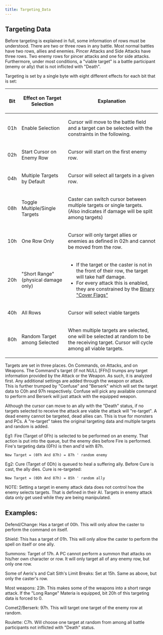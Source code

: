 ```yaml
---
title: Targeting_Data
---
```


## Targeting Data

Before targeting is explained in full, some information of rows must be understood. There are two or three rows in any battle. Most normal battles have two rows, allies and enemies. Pincer Attacks and Side Attacks have three rows. Two enemy rows for pincer attacks and one for side attacks. Furthermore, under most conditions, a "viable target" is a battle participant (enemy or ally) that is not inflicted with "Death".

Targeting is set by a single byte with eight different effects for each bit that is set:

<table><thead><tr class="header"><th><p>Bit</p></th><th><p>Effect on Target Selection</p></th><th><p>Explanation</p></th></tr></thead><tbody><tr class="odd"><td><p>01h</p></td><td><p>Enable Selection</p></td><td><p>Cursor will move to the battle field and a target can be selected with the constraints in the following.</p></td></tr><tr class="even"><td><p>02h</p></td><td><p>Start Cursor on Enemy Row</p></td><td><p>Cursor will start on the first enemy row.</p></td></tr><tr class="odd"><td><p>04h</p></td><td><p>Multiple Targets by Default</p></td><td><p>Cursor will select all targets in a given row.</p></td></tr><tr class="even"><td><p>08h</p></td><td><p>Toggle Multiple/Single Targets</p></td><td><p>Caster can switch cursor between multiple targets or single targets. (Also indicates if damage will be split among targets)</p></td></tr><tr class="odd"><td><p>10h</p></td><td><p>One Row Only</p></td><td><p>Cursor will only target allies or enemies as defined in 02h and cannot be moved from the row.</p></td></tr><tr class="even"><td><p>20h<br />
</p></td><td><p>"Short Range"<br />
(physical damage only)</p></td><td><ul><li>If the target or the caster is not in the front of their row, the target will take half damage.</li><li>For every attack this is enabled, they are constrained by the <a href="Battle_Scenes.md#Binary_.22Cover_Flags.22" title="wikilink">Binary "Cover Flags"</a></li></ul></td></tr><tr class="odd"><td><p>40h</p></td><td><p>All Rows</p></td><td><p>Cursor will select viable targets</p></td></tr><tr class="even"><td><p>80h</p></td><td><p>Random Target among Selected</p></td><td><p>When multiple targets are selected, one will be selected at random to be the receiving target. Cursor will cycle among all viable targets.</p></td></tr></tbody></table>

Targets are set in three places. On Commands, on Attacks, and on Weapons. The Command's target (if not NULL \[FFh\]) trumps any target information provided by the Attack or the Weapon. As such, it is analyzed first. Any additional settings are added through the weapon or attack.  
This is further trumped by "Confuse" and "Berserk" which will set the target data to C0h and 97h respectively. Confuse will pick any available command to perform and Berserk will just attack with the equipped weapon.

Although the cursor can move to an ally with the "Death" status, if no targets selected to receive the attack are viable the attack will "re-target". A dead enemy cannot be targeted, dead allies can. This is true for monsters and PCs. A "re-target" takes the original targeting data and multiple targets and random is added.

Eg1: Fire (Target of 0Fh) is selected to be performed on an enemy. That action is put into the queue, but the enemy dies before Fire is performed. Fire's targeting data (0Fh) is then and'd with 87h.

`New Target = (0Fh And 87h) = 87h ' random enemy`

Eg2: Cure (Target of 0Dh) is queued to heal a suffering ally. Before Cure is cast, the ally dies. Cure is re-targeted:

`New Target = (0Dh And 87h) = 85h ' random ally`

NOTE: Setting a target in enemy attack data does not control how the enemy selects targets. That is defined in their AI. Targets in enemy attack data only get used while they are being manipulated.

## Examples:

Defend/Change: Has a target of 00h. This will only allow the caster to perform the command on itself.

Shield: This has a target of 01h. This will only allow the caster to perform the spell on itself or one ally.

Summons: Target of 17h. A PC cannot perform a summon that attacks on his/her own character or row. It will only target all of any enemy row, but only one row.

Some of Aeris's and Cait Sith's Limit Breaks: Set at 15h. Same as above, but only the caster's row.

Most weapons: 23h. This makes some of the weapons into a short range attack. If the "Long Range" Materia is equipped, bit 20h of this targeting data is forced to 0.

Comet2/Berserk: 97h. This will target one target of the enemy row at random.

Roulette: C7h. Will choose one target at random from among all battle participants not inflicted with "Death" status.
